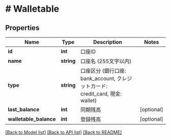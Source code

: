 # # Walletable

## Properties

Name | Type | Description | Notes
------------ | ------------- | ------------- | -------------
**id** | **int** | 口座ID | 
**name** | **string** | 口座名 (255文字以内) | 
**type** | **string** | 口座区分 (銀行口座: bank_account, クレジットカード: credit_card, 現金: wallet) | 
**last_balance** | **int** | 同期残高 | [optional] 
**walletable_balance** | **int** | 登録残高 | [optional] 

[[Back to Model list]](../../README.md#documentation-for-models) [[Back to API list]](../../README.md#documentation-for-api-endpoints) [[Back to README]](../../README.md)


